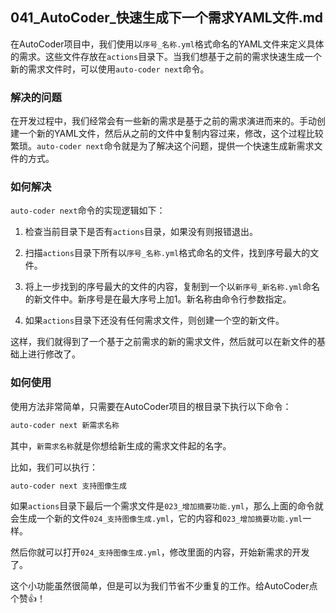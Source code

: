 ## 041_AutoCoder_快速生成下一个需求YAML文件.md

在AutoCoder项目中，我们使用以`序号_名称.yml`格式命名的YAML文件来定义具体的需求。这些文件存放在`actions`目录下。当我们想基于之前的需求快速生成一个新的需求文件时，可以使用`auto-coder next`命令。

### 解决的问题

在开发过程中，我们经常会有一些新的需求是基于之前的需求演进而来的。手动创建一个新的YAML文件，然后从之前的文件中复制内容过来，修改，这个过程比较繁琐。`auto-coder next`命令就是为了解决这个问题，提供一个快速生成新需求文件的方式。

### 如何解决

`auto-coder next`命令的实现逻辑如下：

1. 检查当前目录下是否有`actions`目录，如果没有则报错退出。

2. 扫描`actions`目录下所有以`序号_名称.yml`格式命名的文件，找到序号最大的文件。

3. 将上一步找到的序号最大的文件的内容，复制到一个以`新序号_新名称.yml`命名的新文件中。新序号是在最大序号上加1。新名称由命令行参数指定。

4. 如果`actions`目录下还没有任何需求文件，则创建一个空的新文件。

这样，我们就得到了一个基于之前需求的新的需求文件，然后就可以在新文件的基础上进行修改了。

### 如何使用

使用方法非常简单，只需要在AutoCoder项目的根目录下执行以下命令：

```sh
auto-coder next 新需求名称
```

其中，`新需求名称`就是你想给新生成的需求文件起的名字。

比如，我们可以执行：

```sh
auto-coder next 支持图像生成
```

如果`actions`目录下最后一个需求文件是`023_增加摘要功能.yml`，那么上面的命令就会生成一个新的文件`024_支持图像生成.yml`，它的内容和`023_增加摘要功能.yml`一样。

然后你就可以打开`024_支持图像生成.yml`，修改里面的内容，开始新需求的开发了。

这个小功能虽然很简单，但是可以为我们节省不少重复的工作。给AutoCoder点个赞👍！